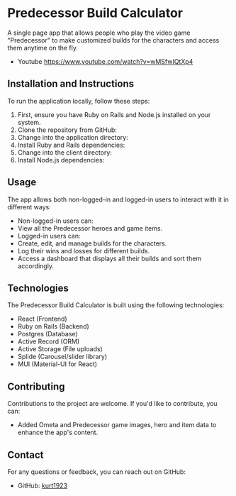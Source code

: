 # Predecessor Build Calculator

A single page app that allows people who play the video game "Predecessor" to make customized builds for the characters and access them anytime on the fly.

- Youtube https://www.youtube.com/watch?v=wMSfwIQtXp4

## Installation and Instructions

To run the application locally, follow these steps:

1. First, ensure you have Ruby on Rails and Node.js installed on your system.
2. Clone the repository from GitHub:
3. Change into the application directory:
4. Install Ruby and Rails dependencies:
5. Change into the client directory:
6. Install Node.js dependencies:
## Usage

The app allows both non-logged-in and logged-in users to interact with it in different ways:

- Non-logged-in users can:
- View all the Predecessor heroes and game items.
- Logged-in users can:
- Create, edit, and manage builds for the characters.
- Log their wins and losses for different builds.
- Access a dashboard that displays all their builds and sort them accordingly.

## Technologies

The Predecessor Build Calculator is built using the following technologies:

- React (Frontend)
- Ruby on Rails (Backend)
- Postgres (Database)
- Active Record (ORM)
- Active Storage (File uploads)
- Splide (Carousel/slider library)
- MUI (Material-UI for React)

## Contributing

Contributions to the project are welcome. If you'd like to contribute, you can:

- Added Ometa and Predecessor game images, hero and item data to enhance the app's content.

## Contact

For any questions or feedback, you can reach out on GitHub:
- GitHub: [kurt1923](https://github.com/kurt1923)